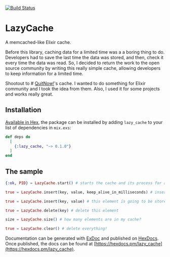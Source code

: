 [![Build Status](https://travis-ci.org/artjimlop/lazy_cache.svg?branch=master)](https://travis-ci.org/artjimlop/lazy_cache)

# LazyCache

A memcached-like Elixir cache.

Before this library, caching data for a limited time was a a boring thing to do. Developers had to save the last time the data was stored, and then, check it every time the data was read. So, I decided to return the work to the open source community by writing this really simple cache, allowing developers to keep information for a limited time.

Shootout to # [QuitNow!](https://github.com/Fewlaps/quitnow-cache)'s cache. I wanted to do something for Elixir community and I took the idea from them. Also, I used it for some projects and works really great.

## Installation

[Available in Hex](https://hex.pm/docs/publish), the package can be installed
by adding `lazy_cache` to your list of dependencies in `mix.exs`:

```elixir
def deps do
  [
    {:lazy_cache, "~> 0.1.0"}
  ]
end
```

The sample
----------
```elixir
{:ok, PID} = LazyCache.start() # starts the cache and its process for auto-clearing expired elements

true = LazyCache.insert(key, value, keep_alive_in_milliseconds) # insert an element into the cache for a certain amount of time

true = LazyCache.insert(key, value) # this element is going to be stored forever!

true = LazyCache.delete(key) # delete this element

size = LazyCache.size() # how many elements are in my cache?

true = LazyCache.clear() # delete everything!
```

Documentation can be generated with [ExDoc](https://github.com/elixir-lang/ex_doc)
and published on [HexDocs](https://hexdocs.pm). Once published, the docs can
be found at [https://hexdocs.pm/lazy_cache](https://hexdocs.pm/lazy_cache).
